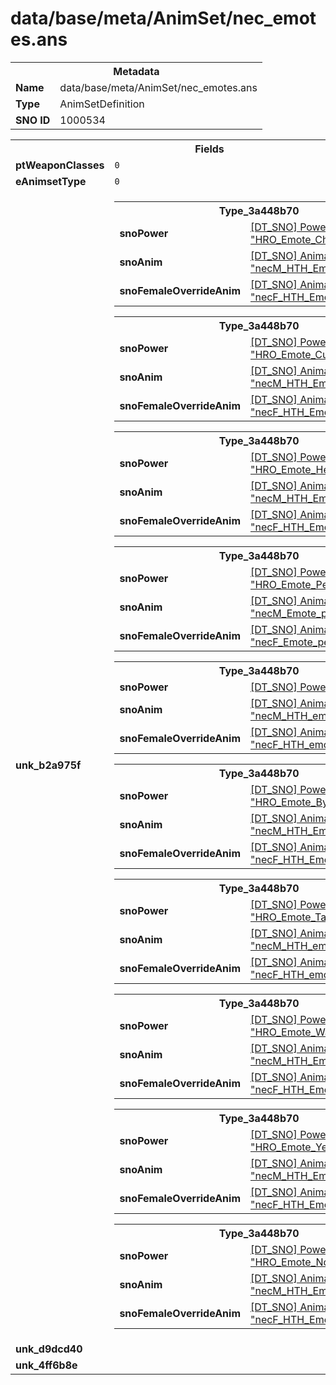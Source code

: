 <h1>data/base/meta/AnimSet/nec_emotes.ans</h1><table><tr><th colspan="100%">Metadata</th></tr><tr><td><b>Name</b></td><td>data/base/meta/AnimSet/nec_emotes.ans</td></tr><tr><td><b>Type</b></td><td>AnimSetDefinition</td></tr><tr><td><b>SNO ID</b></td><td>1000534</td></tr></table>

<table><tr><th colspan="100%">Fields</th></tr><tr><td><b>ptWeaponClasses</b></td><td><code>0</code>
</td></tr><tr><td><b>eAnimsetType</b></td><td><code>0</code></td></tr><tr><td><b>unk_b2a975f</b></td><td><table><tr><th colspan="100%">Type_3a448b70</th></tr><tr><td><b>snoPower</b></td><td><a href="..\Power\HRO_Emote_Cheer.pow">[DT_SNO] Power: "HRO_Emote_Cheer"</a></td></tr><tr><td><b>snoAnim</b></td><td><a href="..\Anim\necM_HTH_Emote_Cheer.ani">[DT_SNO] Animation: "necM_HTH_Emote_Cheer"</a></td></tr><tr><td><b>snoFemaleOverrideAnim</b></td><td><a href="..\Anim\necF_HTH_Emote_Cheer.ani">[DT_SNO] Animation: "necF_HTH_Emote_Cheer"</a></td></tr></table>


<table><tr><th colspan="100%">Type_3a448b70</th></tr><tr><td><b>snoPower</b></td><td><a href="..\Power\HRO_Emote_Customize_Point.pow">[DT_SNO] Power: "HRO_Emote_Customize_Point"</a></td></tr><tr><td><b>snoAnim</b></td><td><a href="..\Anim\necM_HTH_Emote_Point.ani">[DT_SNO] Animation: "necM_HTH_Emote_Point"</a></td></tr><tr><td><b>snoFemaleOverrideAnim</b></td><td><a href="..\Anim\necF_HTH_Emote_Point.ani">[DT_SNO] Animation: "necF_HTH_Emote_Point"</a></td></tr></table>


<table><tr><th colspan="100%">Type_3a448b70</th></tr><tr><td><b>snoPower</b></td><td><a href="..\Power\HRO_Emote_Hello.pow">[DT_SNO] Power: "HRO_Emote_Hello"</a></td></tr><tr><td><b>snoAnim</b></td><td><a href="..\Anim\necM_HTH_Emote_Bye.ani">[DT_SNO] Animation: "necM_HTH_Emote_Bye"</a></td></tr><tr><td><b>snoFemaleOverrideAnim</b></td><td><a href="..\Anim\necF_HTH_Emote_Bye.ani">[DT_SNO] Animation: "necF_HTH_Emote_Bye"</a></td></tr></table>


<table><tr><th colspan="100%">Type_3a448b70</th></tr><tr><td><b>snoPower</b></td><td><a href="..\Power\HRO_Emote_Pet.pow">[DT_SNO] Power: "HRO_Emote_Pet"</a></td></tr><tr><td><b>snoAnim</b></td><td><a href="..\Anim\necM_Emote_pet.ani">[DT_SNO] Animation: "necM_Emote_pet"</a></td></tr><tr><td><b>snoFemaleOverrideAnim</b></td><td><a href="..\Anim\necF_Emote_pet.ani">[DT_SNO] Animation: "necF_Emote_pet"</a></td></tr></table>


<table><tr><th colspan="100%">Type_3a448b70</th></tr><tr><td><b>snoPower</b></td><td><a href="#UKNOWN">[DT_SNO] Power: %!q(<nil>)</a></td></tr><tr><td><b>snoAnim</b></td><td><a href="..\Anim\necM_HTH_emote_taunt.ani">[DT_SNO] Animation: "necM_HTH_emote_taunt"</a></td></tr><tr><td><b>snoFemaleOverrideAnim</b></td><td><a href="..\Anim\necF_HTH_emote_taunt.ani">[DT_SNO] Animation: "necF_HTH_emote_taunt"</a></td></tr></table>


<table><tr><th colspan="100%">Type_3a448b70</th></tr><tr><td><b>snoPower</b></td><td><a href="..\Power\HRO_Emote_Bye.pow">[DT_SNO] Power: "HRO_Emote_Bye"</a></td></tr><tr><td><b>snoAnim</b></td><td><a href="..\Anim\necM_HTH_Emote_Bye.ani">[DT_SNO] Animation: "necM_HTH_Emote_Bye"</a></td></tr><tr><td><b>snoFemaleOverrideAnim</b></td><td><a href="..\Anim\necF_HTH_Emote_Bye.ani">[DT_SNO] Animation: "necF_HTH_Emote_Bye"</a></td></tr></table>


<table><tr><th colspan="100%">Type_3a448b70</th></tr><tr><td><b>snoPower</b></td><td><a href="..\Power\HRO_Emote_Taunt.pow">[DT_SNO] Power: "HRO_Emote_Taunt"</a></td></tr><tr><td><b>snoAnim</b></td><td><a href="..\Anim\necM_HTH_emote_taunt.ani">[DT_SNO] Animation: "necM_HTH_emote_taunt"</a></td></tr><tr><td><b>snoFemaleOverrideAnim</b></td><td><a href="..\Anim\necF_HTH_emote_taunt.ani">[DT_SNO] Animation: "necF_HTH_emote_taunt"</a></td></tr></table>


<table><tr><th colspan="100%">Type_3a448b70</th></tr><tr><td><b>snoPower</b></td><td><a href="..\Power\HRO_Emote_Wave.pow">[DT_SNO] Power: "HRO_Emote_Wave"</a></td></tr><tr><td><b>snoAnim</b></td><td><a href="..\Anim\necM_HTH_Emote_Bye.ani">[DT_SNO] Animation: "necM_HTH_Emote_Bye"</a></td></tr><tr><td><b>snoFemaleOverrideAnim</b></td><td><a href="..\Anim\necF_HTH_Emote_Bye.ani">[DT_SNO] Animation: "necF_HTH_Emote_Bye"</a></td></tr></table>


<table><tr><th colspan="100%">Type_3a448b70</th></tr><tr><td><b>snoPower</b></td><td><a href="..\Power\HRO_Emote_Yes.pow">[DT_SNO] Power: "HRO_Emote_Yes"</a></td></tr><tr><td><b>snoAnim</b></td><td><a href="..\Anim\necM_HTH_Emote_Yes.ani">[DT_SNO] Animation: "necM_HTH_Emote_Yes"</a></td></tr><tr><td><b>snoFemaleOverrideAnim</b></td><td><a href="..\Anim\necF_HTH_Emote_Yes.ani">[DT_SNO] Animation: "necF_HTH_Emote_Yes"</a></td></tr></table>


<table><tr><th colspan="100%">Type_3a448b70</th></tr><tr><td><b>snoPower</b></td><td><a href="..\Power\HRO_Emote_No.pow">[DT_SNO] Power: "HRO_Emote_No"</a></td></tr><tr><td><b>snoAnim</b></td><td><a href="..\Anim\necM_HTH_Emote_No.ani">[DT_SNO] Animation: "necM_HTH_Emote_No"</a></td></tr><tr><td><b>snoFemaleOverrideAnim</b></td><td><a href="..\Anim\necF_HTH_Emote_No.ani">[DT_SNO] Animation: "necF_HTH_Emote_No"</a></td></tr></table>


</td></tr><tr><td><b>unk_d9dcd40</b></td><td></td></tr><tr><td><b>unk_4ff6b8e</b></td><td></td></tr></table>

